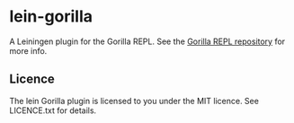 # lein-gorilla

A Leiningen plugin for the Gorilla REPL. See the [Gorilla REPL repository](https://github.com/JonyEpsilon/gorilla-repl)
for more info.

## Licence

The lein Gorilla plugin is licensed to you under the MIT licence. See LICENCE.txt for details.